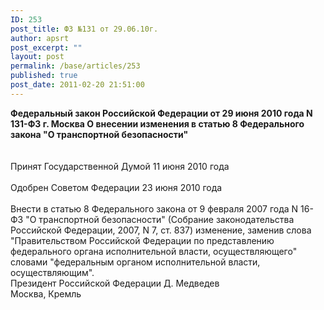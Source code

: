 ```yaml
---
ID: 253
post_title: ФЗ №131 от 29.06.10г.
author: apsrt
post_excerpt: ""
layout: post
permalink: /base/articles/253
published: true
post_date: 2011-02-20 21:51:00
---
```

<strong>Федеральный закон Российской Федерации от 29 июня 2010 года N 131-ФЗ г. Москва О внесении изменения в статью 8 Федерального закона &quot;О транспортной безопасности&quot; </strong><br />
 	<br />
<br />
Принят Государственной Думой 11 июня 2010 года<br />
<br />
Одобрен Советом Федерации 23 июня 2010 года<br />
<br />
Внести в статью 8 Федерального закона от 9 февраля 2007 года N 16-ФЗ &quot;О транспортной безопасности&quot; (Собрание законодательства Российской Федерации, 2007, N 7, ст. 837) изменение, заменив слова &quot;Правительством Российской Федерации по представлению федерального органа исполнительной власти, осуществляющего&quot; словами &quot;федеральным органом исполнительной власти, осуществляющим&quot;.<br />
Президент Российской Федерации Д. Медведев<br />
Москва, Кремль